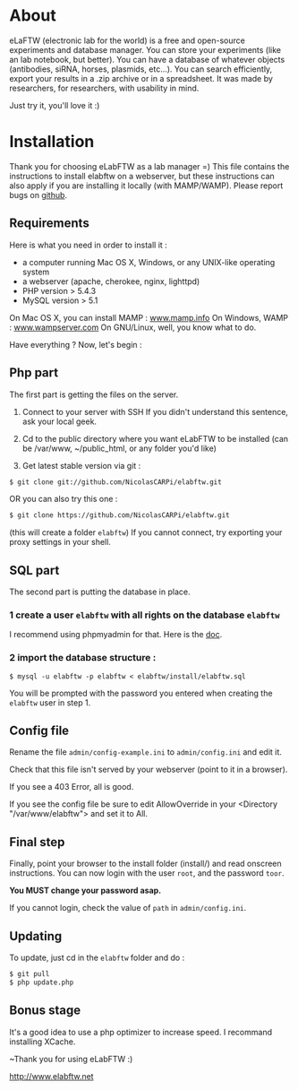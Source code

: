 # About
eLaFTW (electronic lab for the world)
is a free and open-source experiments and database manager.
You can store your experiments (like an lab notebook, but better).
You can have a database of whatever objects (antibodies, siRNA, horses, plasmids, etc…).
You can search efficiently, export your results in a .zip archive or in a spreadsheet.
It was made by researchers, for researchers, with usability in mind.

Just try it, you'll love it :)

# Installation
Thank you for choosing eLabFTW as a lab manager =)
This file contains the instructions to install elabftw on a webserver,
but these instructions can also apply if you are installing it locally (with MAMP/WAMP).
Please report bugs on [github](https://github.com/NicolasCARPi/elabftw/issues).

## Requirements
Here is what you need in order to install it :

* a computer running Mac OS X, Windows, or any UNIX-like operating system
* a webserver (apache, cherokee, nginx, lighttpd)
* PHP version > 5.4.3
* MySQL version > 5.1

On Mac OS X, you can install MAMP : www.mamp.info
On Windows, WAMP : www.wampserver.com
On GNU/Linux, well, you know what to do.


Have everything ?
Now, let's begin :

## Php part
The first part is getting the files on the server.

1. Connect to your server with SSH
If you didn't understand this sentence, ask your local geek.

2. Cd to the public directory where you want eLabFTW to be installed
(can be /var/www, ~/public\_html, or any folder you'd like)

3. Get latest stable version via git :
~~~ sh
$ git clone git://github.com/NicolasCARPi/elabftw.git
~~~
OR you can also try this one :
~~~ sh
$ git clone https://github.com/NicolasCARPi/elabftw.git
~~~
(this will create a folder `elabftw`)
If you cannot connect, try exporting your proxy settings in your shell.


## SQL part
The second part is putting the database in place.

### 1 create a user `elabftw` with all rights on the database `elabftw`
I recommend using phpmyadmin for that. Here is the [doc](http://wiki.phpmyadmin.net/pma/user_management).


### 2 import the database structure :
`$ mysql -u elabftw -p elabftw < elabftw/install/elabftw.sql`

You will be prompted with the password you entered when creating the `elabftw` user in step 1.


## Config file
Rename the file `admin/config-example.ini` to `admin/config.ini` and edit it.

Check that this file isn't served by your webserver (point to it in a browser).

If you see a 403 Error, all is good.

If you see the config file be sure to edit AllowOverride in your <Directory "/var/www/elabftw"> and set it to All.

## Final step
Finally, point your browser to the install folder (install/) and read onscreen instructions.
You can now login with the user `root`, and the password `toor`.

**You MUST change your password asap.**

If you cannot login, check the value of `path` in `admin/config.ini`.


## Updating
To update, just cd in the `elabftw` folder and do :
~~~ sh
$ git pull
$ php update.php
~~~

## Bonus stage
It's a good idea to use a php optimizer to increase speed. I recommand installing XCache.


~Thank you for using eLabFTW :)

http://www.elabftw.net
